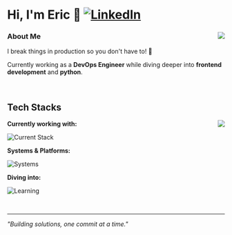 # Hi, I'm Eric 👋 [![LinkedIn](https://img.shields.io/badge/linkedin-%230077B5.svg?style=for-the-badge&logo=linkedin&logoColor=white)](https://www.linkedin.com/in/eric-sjoberg/)

<div align="left">
<img align="right" src="https://github-readme-stats-zeta-henna-ly704ns70p.vercel.app/api/top-langs/?username=Ericlein&layout=compact&theme=radical&cache_seconds=1800" />

### About Me
I break things in production so you don't have to! 🚀 

Currently working as a **DevOps Engineer** while diving deeper into **frontend development** and **python**.
</div>

<br clear="all" />

## Tech Stacks

<div align="left">
<img align="right" src="https://github-readme-stats-zeta-henna-ly704ns70p.vercel.app/api?username=Ericlein&count_private=true&show_icons=true&theme=radical&cache_seconds=1800" />

**Currently working with:** 

![Current Stack](https://skillicons.dev/icons?i=cs,ansible,dotnet,mysql)

**Systems & Platforms:** 

![Systems](https://skillicons.dev/icons?i=linux,windows,unity,unreal,vercel)

**Diving into:** 

![Learning](https://skillicons.dev/icons?i=py,vue,react)

</div>

<br clear="all" />

---
*"Building solutions, one commit at a time."*
